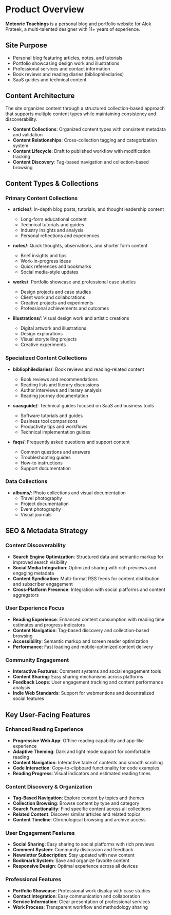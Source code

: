 # Product Overview

**Meteoric Teachings** is a personal blog and portfolio website for Alok Prateek, a multi-talented designer with 11+ years of experience.

## Site Purpose
- Personal blog featuring articles, notes, and tutorials
- Portfolio showcasing design work and illustrations
- Professional services and contact information
- Book reviews and reading diaries (bibliophilediaries)
- SaaS guides and technical content

## Content Architecture
The site organizes content through a structured collection-based approach that supports multiple content types while maintaining consistency and discoverability.

- **Content Collections**: Organized content types with consistent metadata and validation
- **Content Relationships**: Cross-collection tagging and categorization system
- **Content Lifecycle**: Draft to published workflow with modification tracking
- **Content Discovery**: Tag-based navigation and collection-based browsing

## Content Types & Collections

### Primary Content Collections

- **articles/**: In-depth blog posts, tutorials, and thought leadership content
  - Long-form educational content
  - Technical tutorials and guides
  - Industry insights and analysis
  - Personal reflections and experiences

- **notes/**: Quick thoughts, observations, and shorter form content
  - Brief insights and tips
  - Work-in-progress ideas
  - Quick references and bookmarks
  - Social media-style updates

- **works/**: Portfolio showcase and professional case studies
  - Design projects and case studies
  - Client work and collaborations
  - Creative projects and experiments
  - Professional achievements and outcomes

- **illustrations/**: Visual design work and artistic creations
  - Digital artwork and illustrations
  - Design explorations
  - Visual storytelling projects
  - Creative experiments

### Specialized Content Collections

- **bibliophilediaries/**: Book reviews and reading-related content
  - Book reviews and recommendations
  - Reading lists and literary discussions
  - Author interviews and literary analysis
  - Reading journey documentation

- **saasguide/**: Technical guides focused on SaaS and business tools
  - Software tutorials and guides
  - Business tool comparisons
  - Productivity tips and workflows
  - Technical implementation guides

- **faqs/**: Frequently asked questions and support content
  - Common questions and answers
  - Troubleshooting guides
  - How-to instructions
  - Support documentation

### Data Collections

- **albums/**: Photo collections and visual documentation
  - Travel photography
  - Project documentation
  - Event photography
  - Visual journals

## SEO & Metadata Strategy

### Content Discoverability
- **Search Engine Optimization**: Structured data and semantic markup for improved search visibility
- **Social Media Integration**: Optimized sharing with rich previews and engaging metadata
- **Content Syndication**: Multi-format RSS feeds for content distribution and subscriber engagement
- **Cross-Platform Presence**: Integration with social platforms and content aggregators

### User Experience Focus
- **Reading Experience**: Enhanced content consumption with reading time estimates and progress indicators
- **Content Navigation**: Tag-based discovery and collection-based browsing
- **Accessibility**: Semantic markup and screen reader optimization
- **Performance**: Fast loading and mobile-optimized content delivery

### Community Engagement
- **Interactive Features**: Comment systems and social engagement tools
- **Content Sharing**: Easy sharing mechanisms across platforms
- **Feedback Loops**: User engagement tracking and content performance analysis
- **Indie Web Standards**: Support for webmentions and decentralized social features

## Key User-Facing Features

### Enhanced Reading Experience
- **Progressive Web App**: Offline reading capability and app-like experience
- **Adaptive Theming**: Dark and light mode support for comfortable reading
- **Content Navigation**: Interactive table of contents and smooth scrolling
- **Code Interaction**: Copy-to-clipboard functionality for code examples
- **Reading Progress**: Visual indicators and estimated reading times

### Content Discovery & Organization
- **Tag-Based Navigation**: Explore content by topics and themes
- **Collection Browsing**: Browse content by type and category
- **Search Functionality**: Find specific content across all collections
- **Related Content**: Discover similar articles and related topics
- **Content Timeline**: Chronological browsing and archive access

### User Engagement Features
- **Social Sharing**: Easy sharing to social platforms with rich previews
- **Comment System**: Community discussion and feedback
- **Newsletter Subscription**: Stay updated with new content
- **Bookmark System**: Save and organize favorite content
- **Responsive Design**: Optimal experience across all devices

### Professional Features
- **Portfolio Showcase**: Professional work display with case studies
- **Contact Integration**: Easy communication and collaboration
- **Service Information**: Clear presentation of professional services
- **Work Process**: Transparent workflow and methodology sharing